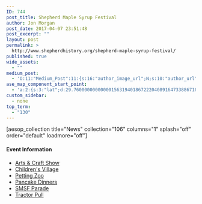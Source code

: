 ```yaml
---
ID: 744
post_title: Shepherd Maple Syrup Festival
author: Jon Morgan
post_date: 2017-04-07 23:51:48
post_excerpt: ""
layout: post
permalink: >
  http://www.shepherdhistory.org/shepherd-maple-syrup-festival/
published: true
wide_assets:
  - ""
medium_post:
  - 'O:11:"Medium_Post":11:{s:16:"author_image_url";N;s:10:"author_url";N;s:11:"byline_name";N;s:12:"byline_email";N;s:10:"cross_link";s:2:"no";s:2:"id";N;s:21:"follower_notification";s:3:"yes";s:7:"license";s:19:"all-rights-reserved";s:14:"publication_id";s:12:"881fb60cdbf3";s:6:"status";s:4:"none";s:3:"url";N;}'
ase_map_component_start_point:
  - 'a:2:{s:3:"lat";d:29.760000000000001563194018672220408916473388671875;s:3:"lng";d:-95.3799999999999954525264911353588104248046875;}'
custom_sidebar:
  - none
top_term:
  - "130"
---
```

[aesop_collection title="News" collection="106" columns="1" splash="off" order="default" loadmore="off"]
<h4>Event Information</h4>
<ul>
 	<li><a href="http://www.shepherdmaplesyrupfest.org/arts-craft-show">Arts &amp; Craft Show</a></li>
 	<li><a href="http://www.shepherdmaplesyrupfest.org/childrens-village">Children's Village</a></li>
 	<li><a href="http://www.shepherdmaplesyrupfest.org/1443-2">Petting Zoo</a></li>
 	<li><a href="http://www.shepherdmaplesyrupfest.org/pancake-dinners-information-2">Pancake Dinners</a></li>
 	<li><a href="http://www.shepherdmaplesyrupfest.org/smsf-festival-parade">SMSF Parade</a></li>
 	<li><a href="http://www.shepherdmaplesyrupfest.org/tractor-pull">Tractor Pull</a></li>
</ul>